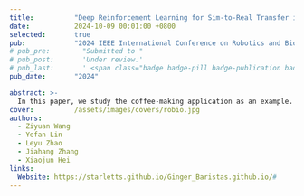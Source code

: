 ```yaml
---
title:          "Deep Reinforcement Learning for Sim-to-Real Transfer in a Humanoid Robot Barista"
date:           2024-10-09 00:01:00 +0800
selected:       true
pub:            "2024 IEEE International Conference on Robotics and Biomimetics (ROBIO)"
# pub_pre:        "Submitted to "
# pub_post:       'Under review.'
# pub_last:       ' <span class="badge badge-pill badge-publication badge-success">Spotlight</span>'
pub_date:       "2024"

abstract: >-
  In this paper, we study the coffee-making application as an example. We proposed a reinforcement learning robot manipulation method with visual perception for filling-up the sim-to-real gap. We constructed a high-fidelity coffee making digital twin simulation environment.
cover:          /assets/images/covers/robio.jpg
authors:
  - Ziyuan Wang
  - Yefan Lin
  - Leyu Zhao
  - Jiahang Zhang
  - Xiaojun Hei
links:
  Website: https://starletts.github.io/Ginger_Baristas.github.io/#
---
```

